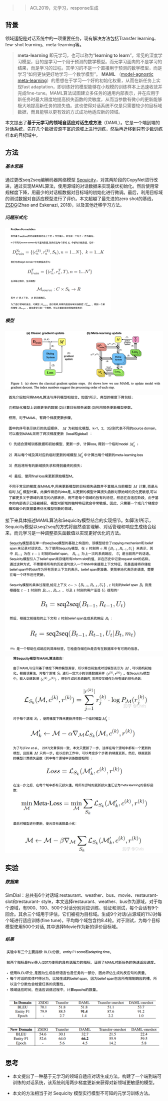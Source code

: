 > > ACL2019，元学习，response生成

## 背景

领域适配是对话系统中的一项重要任务，现有解决方法包括Transfer learning、few-shot learning、meta-learning等。

> **meta-learning** 即元学习，也可以称为“**learning to learn**”。常见的深度学习模型，目的是学习一个用于预测的数学模型。而元学习面向的不是学习的结果，而是学习的过程。其学习的不是一个直接用于预测的数学模型，而是学习“如何更快更好地学习一个数学模型”。
> **MAML** （[model-agnostic meta-learning](https://link.zhihu.com/?target=https%3A//arxiv.org/pdf/1703.03400.pdf)）的思想在于学习一个好的初始化权重，从而在新任务上实现fast adaptation，即训练好的模型能够在小规模的训练样本上迅速收敛并完成fine-tune。MAML算法试图建立多任务的通用内部表示，并在应用于新任务时最大限度地提高损失函数的灵敏度，从而当参数有微小的更新能够极大地提高新任务的损失值。这也使得对话系统不仅是只需要较少的目标域数据，而且能够以更有效的方式成功地适应新的领域。

本文提出了**基于元学习的领域自适应对话生成方法**（DAML）。它是一个端到端的对话系统，先在几个数据资源丰富的源域上进行训练，然后再迁移到只有少数训练样本的目标域中。



## 方法

##### **基本思路**

通过更改seq2seq编解码器网络模型 [Sequicity](https://link.zhihu.com/?target=https%3A//www.comp.nus.edu.sg/~kanmy/papers/acl18-sequicity.pdf)，对其两阶段的CopyNet进行改进，通过实现MAML算法，使用源域的对话数据来实现最优初始化。然后使用常规梯度下降，用最少的对话框数据对目标域的初始化进行微调。最后，利用目标域的测试数据对自适应模型进行了评价。本文超越了最先进的zero shot的基线，[ZSDG](https://link.zhihu.com/?target=https%3A//arxiv.org/pdf/1805.04803)(Zhao and Eskenazi, 2018)，以及其他迁移学习方法。

##### 问题形式化

<img src="../../images/image-20200206212628129.png" alt="image-20200206212628129" style="zoom:33%;" />

##### 模型

![image-20200206213036903](../../images/image-20200206213036903.png)

<img src="../../images/image-20200206213010110.png" alt="image-20200206213010110" style="zoom:50%;" />

接下来具体描述MAML算法和Sequicity模型结合的实现细节。如算法1所示，Sequicity模型以seq2seq的方式将自然语言理解、对话管理和响应生成结合起来，而元学习是一种调整损失函数值以实现更好优化的方法。

<img src="../../images/image-20200206213444652.png" alt="image-20200206213444652" style="zoom:50%;" />

![image-20200206213535233](../../images/image-20200206213535233.png)



## 实验

##### 数据集

SimDial：总共有6个对话域:restaurant、weather、bus、movie、restaurant-slot和restaurant- style，本文选择restaurant、weather、bus作为源域，对于每个源域，有900、100、500个对话分别对应训练、验证和测试，每个会话有9个回合。其余三个域用于评估，它们被视为目标域。生成9个对话(占源域的1%)对每个域进行适应训练(fine tune)，平均每个域包含约8.4轮。对于测试，为每个目标模型使用500个对话, 其中选择Movie作为新的评价目标域。

##### 结果

<img src="../../images/image-20200206214154700.png" alt="image-20200206214154700" style="zoom:50%;" />



## 思考

- 本文提出了一种基于元学习的领域自适应对话生成方法。构建了一个端到端可训练的对话系统，该系统利用两步梯度更新来获得对新领域更敏感的模型。

- 本文的方法相当于对 Sequicity 模型实行模型不可知的元学习训练方法。

